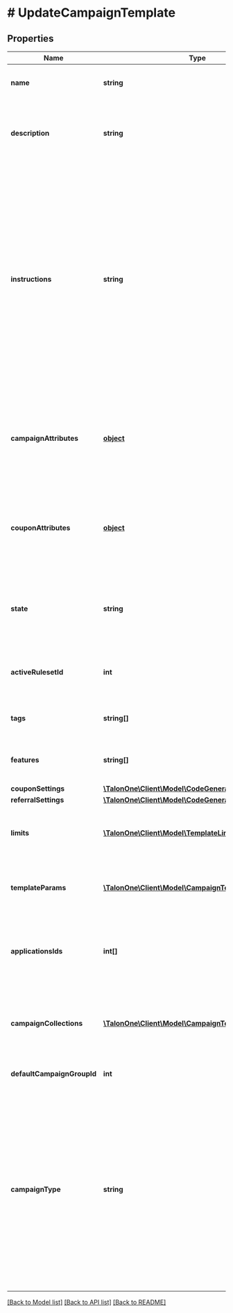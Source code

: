 # # UpdateCampaignTemplate

## Properties

Name | Type | Description | Notes
------------ | ------------- | ------------- | -------------
**name** | **string** | The campaign template name. | 
**description** | **string** | Customer-facing text that explains the objective of the template. | 
**instructions** | **string** | Customer-facing text that explains how to use the template. For example, you can use this property to explain the available attributes of this template, and how they can be modified when a user uses this template to create a new campaign. | 
**campaignAttributes** | [**object**](.md) | The campaign attributes that campaigns created from this template will have by default. | [optional] 
**couponAttributes** | [**object**](.md) | The campaign attributes that coupons created from this template will have by default. | [optional] 
**state** | **string** | Only campaign templates in &#39;available&#39; state may be used to create campaigns. | 
**activeRulesetId** | **int** | The ID of the ruleset this campaign template will use. | [optional] 
**tags** | **string[]** | A list of tags for the campaign template. | [optional] 
**features** | **string[]** | A list of features for the campaign template. | [optional] 
**couponSettings** | [**\TalonOne\Client\Model\CodeGeneratorSettings**](CodeGeneratorSettings.md) |  | [optional] 
**referralSettings** | [**\TalonOne\Client\Model\CodeGeneratorSettings**](CodeGeneratorSettings.md) |  | [optional] 
**limits** | [**\TalonOne\Client\Model\TemplateLimitConfig[]**](TemplateLimitConfig.md) | The set of limits that operate for this campaign template. | [optional] 
**templateParams** | [**\TalonOne\Client\Model\CampaignTemplateParams[]**](CampaignTemplateParams.md) | Fields which can be used to replace values in a rule. | [optional] 
**applicationsIds** | **int[]** | A list of IDs of the Applications that are subscribed to this campaign template. | 
**campaignCollections** | [**\TalonOne\Client\Model\CampaignTemplateCollection[]**](CampaignTemplateCollection.md) | The campaign collections from the blueprint campaign for the template. | [optional] 
**defaultCampaignGroupId** | **int** | The default campaign group ID. | [optional] 
**campaignType** | **string** | The campaign type. Possible type values:   - &#x60;cartItem&#x60;: Type of campaign that can apply effects only to cart items.   - &#x60;advanced&#x60;: Type of campaign that can apply effects to customer sessions and cart items. | [optional] [default to 'advanced']

[[Back to Model list]](../../README.md#documentation-for-models) [[Back to API list]](../../README.md#documentation-for-api-endpoints) [[Back to README]](../../README.md)


